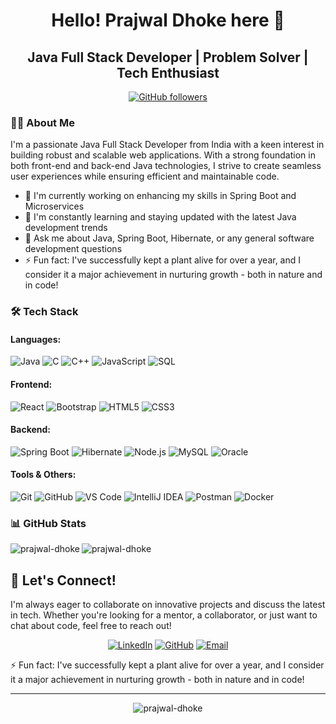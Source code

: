 <div align="center">

# **Hello! Prajwal Dhoke here 👋**  
## Java Full Stack Developer | Problem Solver | Tech Enthusiast

[![GitHub followers](https://img.shields.io/github/followers/prajwal-dhoke?label=Follow&style=for-the-badge)](https://github.com/prajwal-dhoke)

</div>

### 👨‍💻 About Me

I'm a passionate Java Full Stack Developer from India with a keen interest in building robust and scalable web applications. With a strong foundation in both front-end and back-end Java technologies, I strive to create seamless user experiences while ensuring efficient and maintainable code.

- 🔭 I'm currently working on enhancing my skills in Spring Boot and Microservices
- 🌱 I'm constantly learning and staying updated with the latest Java development trends
- 💬 Ask me about Java, Spring Boot, Hibernate, or any general software development questions
- ⚡ Fun fact: I've successfully kept a plant alive for over a year, and I consider it a major achievement in nurturing growth - both in nature and in code!

### 🛠️ Tech Stack

#### Languages:
![Java](https://img.shields.io/badge/-Java-007396?style=flat-square&logo=java&logoColor=white)
![C](https://img.shields.io/badge/-C-A8B9CC?style=flat-square&logo=c&logoColor=white)
![C++](https://img.shields.io/badge/-C++-00599C?style=flat-square&logo=c%2B%2B&logoColor=white)
![JavaScript](https://img.shields.io/badge/-JavaScript-F7DF1E?style=flat-square&logo=javascript&logoColor=black)
![SQL](https://img.shields.io/badge/-SQL-4479A1?style=flat-square&logo=sql&logoColor=white)

#### Frontend:
![React](https://img.shields.io/badge/-React-61DAFB?style=flat-square&logo=react&logoColor=black)
![Bootstrap](https://img.shields.io/badge/-Bootstrap-563D7C?style=flat-square&logo=bootstrap&logoColor=white)
![HTML5](https://img.shields.io/badge/-HTML5-E34F26?style=flat-square&logo=html5&logoColor=white)
![CSS3](https://img.shields.io/badge/-CSS3-1572B6?style=flat-square&logo=css3&logoColor=white)

#### Backend:
![Spring Boot](https://img.shields.io/badge/-Spring_Boot-6DB33F?style=flat-square&logo=spring-boot&logoColor=white)
![Hibernate](https://img.shields.io/badge/-Hibernate-59666C?style=flat-square&logo=hibernate&logoColor=white)
![Node.js](https://img.shields.io/badge/-Node.js-339933?style=flat-square&logo=node.js&logoColor=white)
![MySQL](https://img.shields.io/badge/-MySQL-4479A1?style=flat-square&logo=mysql&logoColor=white)
![Oracle](https://img.shields.io/badge/-Oracle-F80000?style=flat-square&logo=oracle&logoColor=white)

#### Tools & Others:
![Git](https://img.shields.io/badge/-Git-F05032?style=flat-square&logo=git&logoColor=white)
![GitHub](https://img.shields.io/badge/-GitHub-181717?style=flat-square&logo=github&logoColor=white)
![VS Code](https://img.shields.io/badge/-VS_Code-007ACC?style=flat-square&logo=visual-studio-code&logoColor=white)
![IntelliJ IDEA](https://img.shields.io/badge/-IntelliJ_IDEA-000000?style=flat-square&logo=intellij-idea&logoColor=white)
![Postman](https://img.shields.io/badge/-Postman-FF6C37?style=flat-square&logo=postman&logoColor=white)
![Docker](https://img.shields.io/badge/-Docker-2496ED?style=flat-square&logo=docker&logoColor=white)

### 📊 GitHub Stats

<img align="left" src="https://github-readme-stats.vercel.app/api/top-langs?username=prajwal-dhoke&show_icons=true&locale=en&layout=compact" alt="prajwal-dhoke" />

<img align="center" src="https://github-readme-stats.vercel.app/api?username=prajwal-dhoke&show_icons=true&locale=en" alt="prajwal-dhoke" />

## 🤝 Let's Connect!

I'm always eager to collaborate on innovative projects and discuss the latest in tech. Whether you're looking for a mentor, a collaborator, or just want to chat about code, feel free to reach out!

<div align="center">
  
[![LinkedIn](https://img.shields.io/badge/LinkedIn-0077B5?style=for-the-badge&logo=linkedin&logoColor=white)](https://www.linkedin.com/in/prajwal-dhoke-540787257/)
[![GitHub](https://img.shields.io/badge/GitHub-100000?style=for-the-badge&logo=github&logoColor=white)](https://github.com/prajwal-dhoke)
[![Email](https://img.shields.io/badge/Email-D14836?style=for-the-badge&logo=gmail&logoColor=white)](mailto:prajwaldhoke06102004@gmail.com)

</div>

⚡ Fun fact: I've successfully kept a plant alive for over a year, and I consider it a major achievement in nurturing growth - both in nature and in code!

---

<div align="center">
  <img src="https://komarev.com/ghpvc/?username=prajwal-dhoke&label=Profile%20views&color=0e75b6&style=flat" alt="prajwal-dhoke" />
</div>
